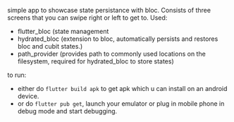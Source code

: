 simple app to showcase state persistance with bloc. Consists of three screens that you can swipe right or left to get to.
Used:
- flutter_bloc (state management
- hydrated_bloc (extension to bloc, automatically persists and restores bloc and cubit states.)
- path_provider (provides path to commonly used locations on the filesystem, required for hydrated_bloc to store states)

to run:
- either do `flutter build apk` to get apk which u can install on an android device.
- or do `flutter pub get`, launch your emulator or plug in mobile phone in debug mode and start debugging.
